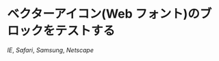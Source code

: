 <script type="application/json" for="page-meta-data">
  {
      "description" : "ベクターアイコン(Web フォント)のブロックをテストする",
      "mainJavascriptFilename" : "test-vector-icon-blocked.js"
  }
</script>

<p id="logger"></p>

# ベクターアイコン(Web フォント)のブロックをテストする

<i class="ico">IE</i>, <i class="ico">Safari</i>, <i class="ico">Samsung</i>, <i class="ico">Netscape</i>